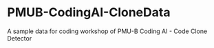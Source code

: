# PMUB-CodingAI-CloneData
A sample data for coding workshop of PMU-B Coding AI - Code Clone Detector
